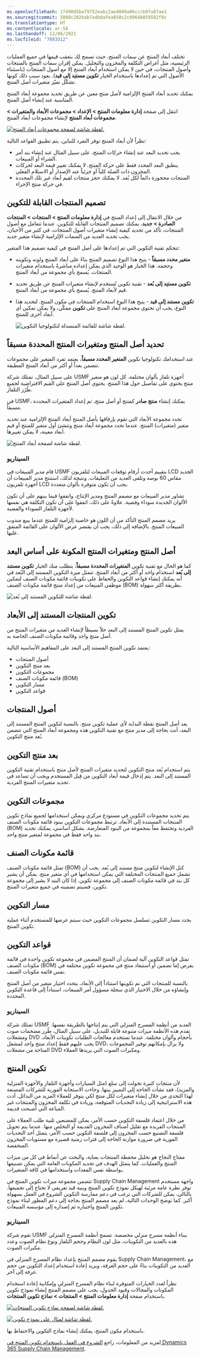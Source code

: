 ```yaml
---
ms.openlocfilehash: 1f490d5be79752eabc2ae4049a06cccb9fa8fae1
ms.sourcegitcommit: 5808c282bab7adb0afea850c2c8964b859502f8c
ms.translationtype: HT
ms.contentlocale: ar-SA
ms.lasthandoff: 12/06/2021
ms.locfileid: "7893312"
---
```

تختلف أبعاد المنتج عن سمات المنتج، حيث تسمح لك بتعقب قيمها في جميع العمليات الرئيسية، مثل أغراض التكلفة والمخزون والتحليل. يمكن إقران سمات المنتج بالمنتجات وأصول المنتجات، في حين لا يمكن استخدام أبعاد المنتج إلا مع أصول المنتجات (باستثناء الأصول التي تم إعدادها باستخدام الخيار **تكوين مستنِد إلى قيد‬**). يعود سبب ذلك كونها تشكّل تميّز متغيرات أصل المنتج.

يمكنك تحديد أبعاد المنتج الإلزامية لأصل منتج معين عن طريق تحديد مجموعة أبعاد المنتج المناسبة عند إنشاء أصل المنتج.

انتقل إلى صفحة **إدارة معلومات المنتج > الإعداد > مجموعات الأبعاد والمتغيرات > مجموعات أبعاد المنتج** لإنشاء مجموعات أبعاد المنتج.

[ ![لقطة شاشة لصفحة مجموعات أبعاد المنتج.](../media/product-dimension-groups.png) ](../media/product-dimension-groups.png#lightbox)

نظراً لأن أبعاد المنتج توفر التفرد للتباين، يتم تطبيق القواعد التالية:

-   يجب تحديد البعد عند إنشاء حركات المنتج، على سبيل المثال عند إنشاء بند أمر الشراء أو المبيعات.
-   ينطبق البعد المحدد فقط على حركة المنتج. لا يمكنك تغيير قيمة البعد لحركات المخزون ذات الصلة كلياً أو جزئياً عند الإصدار أو الاستلام الفعلي.
-   المنتجات محجوزة دائماً لكل بُعد. لا يمكنك حجز منتجات لقيم أبعاد غير تلك المحددة في حركة منتج الإجراء.

## <a name="model-configurable-products"></a>تصميم المنتجات القابلة للتكوين 

من خلال الانتقال إلى إعداد المنتج في **إدارة معلومات المنتج > المنتجات > المنتجات الصادرة > جديد**، يمكنك تصميم المنتجات القابلة للتكوين. عندما تتعامل مع أصول المنتجات، تأكد من تحديد كيفية إنشاء متغيرات أصول المنتجات. في كثير من الأحيان، يجب تحديد العديد من السمات الإلزامية لإنشاء متغير جديد.

تتحكم تقنية التكوين التي تم إعدادها على أصل المنتج في كيفية تصميم هذا المتغير:

-   **متغير محدد مسبقاً** - يتيح هذا النوع تصميم المنتج بناءً على أبعاد المنتج ولونه وتكوينه وحجمه.
    هذا الخيار هو الوحيد الذي يمكن إعداده مباشرةً باستخدام متغيرات المنتجات. يُسمج بأي مجموعة من أبعاد المنتج.
-   **تكوين مستنِد إلى بُعد** - تقنية تكوين تُستخدم لإنشاء متغيرات المنتج عن طريق تحديد قيم لأبعاد المنتج. يُسمج بأي مجموعة من أبعاد المنتج.
-   **تكوين مستند إلى قيد** - يتيح هذا النوع استخدام المنتجات في مكون المنتج. لتحديد هذا النوع، يجب أن تحتوي مجموعة أبعاد المنتج على **تكوين** ممكّن، ولا يمكن تمكين أي أبعاد أخرى للمنتج.

    ![لقطة شاشة للقائمة المنسدلة لتكنولوجيا التكوين.](../media/product-configuration.png)

## <a name="define-product-master-and-predefined-product-variants"></a>تحديد أصل المنتج ومتغيرات المنتج المحددة مسبقاً 

عند استخدامك تكنولوجيا تكوين **المتغير المحدد مسبقاً**، يعتمد تفرد المتغير على مجموعات تتضمن بعداً أو أكثر من أبعاد المنتج المطبقة.

على سبيل المثال، تمتلك شركة USMF أجهزة تلفاز بألوان مختلفة. كل لون هو متغير منتج يحتوي على تفاصيل حول هذا المنتج.
يحتوي أصل المنتج على القيم الافتراضية لجميع طُرُز التلفاز.

في USMF، يمكنك إنشاء **منتج صادر** كمنتج أو أصل منتج، ثم إعداد المتغيرات المحددة مسبقاً.

تحدد مجموعة الأبعاد التي تقوم بإرفاقها بأصل المنتج أبعاد المنتج الإلزامية عند تحديد متغير (متغيرات) المنتج. عندما تحدد مجموعة أبعاد منتج وتنشئ أول متغير للمنتج أو قيم أبعاد معينة، لا يمكن تغييرها.

![لقطة شاشة لصفحة أبعاد المنتج.](../media/predefined-1.png)

### <a name="scenario"></a>السيناريو

قام مدير المبيعات في USMF بتقييم أحدث أرقام توقعات المبيعات لتلفزيون LCD الجديد مقاس 60 بوصة وتلقى العديد من التعليقات. ونتيجة لذلك، استنتج مدير المبيعات أن أجهزة تلفزيون LCD يجب أن تكون متوفرة بألوان متعددة.

تشاور مدير المبيعات مع مصمم المنتج ومدير الإنتاج، واتفقوا فيما بينهم على أن تكون الألوان الجديدة سوداء وفضية. علاوةً على ذلك، اتفقوا على أن تكون التكلفة هي نفسها لأجهزة التلفاز السوداء والفضية.

يريد مصمم المنتج التأكد من أن اللون هو خاصية إلزامية للمنتج عندما يبيع مندوب المبيعات المنتج. بالإضافة إلى ذلك، يجب أن يقتصر عرض الألوان على القائمة المتفق عليها.

## <a name="product-master-and-dimension-based-configured-product-variants"></a>أصل المنتج ومتغيرات المنتج المكونة على أساس البعد 

كما هو الحال مع تقنية تكوين **المتغيرات المحددة مسبقاً**، يتطلب منك الخيار **تكوين مستند إلى بُعد** استخدام واحد أو أكثر من أبعاد المنتج. تتمثل ميزة التكوين المستند إلى البُعد في أنه يمكنك إنشاء قواعد التكوين والحفاظ على تكوينات قائمة مكونات الصنف لتمكين موظفي المبيعات من إعداد منتج قائمة مكونات الصنف (BOM) بطريقة أكثر سهولة.

   ![لقطة شاشة للتكوين المستند إلى بُعد.](../media/dimension-based.png)

## <a name="dimension-based-product-configuration"></a>تكوين المنتجات المستند إلى الأبعاد 

يمثل تكوين المنتج المستند إلى البعد حلاً بسيطاً لإنشاء العديد من متغيرات المنتج من أصل منتج واحد وقائمة مكونات الصنف الخاصة به.

يعتمد تكوين المنتج المستند إلى البعد على المفاهيم الأساسية التالية:

-   أصول المنتجات
-   بعد منتج التكوين
-   مجموعات التكوين
-   قائمة مكونات الصنف (BOM)
-   مسار التكوين
-   قواعد التكوين

## <a name="product-masters"></a>أصول المنتجات 

يعد أصل المنتج نقطة البداية لأي عملية تكوين منتج. بالنسبة لتكوين المنتج المستند إلى البعد، أنت بحاجة إلى مدير منتج مع تقنية التكوين هذه ومجموعة أبعاد المنتج التي تتضمن بُعد منتج التكوين.

## <a name="configuration-product-dimension"></a>بعد منتج التكوين

يتم استخدام بُعد منتج التكوين لتحديد متغيرات المنتج لأصل منتج باستخدام تقنية التكوين المستند إلى البعد. يتم إدخال قيمة أبعاد التكوين من قِبل المستخدم ويجب أن تساعد في تحديد متغيرات المنتج الفردية.

## <a name="configuration-groups"></a>مجموعات التكوين 

يتم تحديد مجموعات التكوين في مستودع مركزي ويمكن استخدامها لجميع نماذج تكوين المنتجات المستندة إلى الأبعاد. ترتبط مجموعات التكوين ببنود قائمة مكونات الصنف (BOM) الفردية وتحتفظ معاً بمجموعة من البنود المتعارضة. بشكل أساسي، يمكنك تحديد بند واحد فقط في مجموعة لمتغير منتج واحد.

## <a name="bill-of-materials"></a>قائمة مكونات الصنف  

تمثل قائمة مكونات الصنف (BOM) كتل الإنشاء لتكوين منتج مستند إلى بُعد. يجب أن تشمل جميع المنتجات المختلفة التي يمكن استخدامها في أي متغير منتج. يمكن أن يشير كل بند في قائمة مكونات الصنف إلى مجموعة تكوين. إذا كان البند لا يشير إلى مجموعة تكوين، فسيتم تضمينه في جميع متغيرات المنتج.

## <a name="configuration-route"></a>مسار التكوين 

يحدد مسار التكوين تسلسل مجموعات التكوين حيث سيتم عرضها للمستخدم أثناء عملية تكوين المنتج.

## <a name="configuration-rules"></a>قواعد التكوين 

تمثل قواعد التكوين آلية لضمان أن المنتج المضمن في مجموعة تكوين واحدة في قائمة مكونات الصنف (BOM) يفرض إما تضمين أو استبعاد منتج في مجموعة تكوين مختلفة في نفس قائمة مكونات الصنف.

بالنسبة للمنتجات التي تم تكوينها استناداً إلى الأبعاد، يتحدد اختيار متغير من أصل المنتج وإنشاؤه من خلال الاختيار الذي سجلة مسؤول أمر المبيعات، استناداً إلى قاعدة التكوين المحددة.

### <a name="scenario"></a>السيناريو

تمتلك شركة USMF العديد من أنظمة المسرح المنزلي التي يتم إنتاجها بالطريقة نفسها. تقدم هذه الأنظمة ميزات متنوعة قابلة للتبديل، على سبيل المثال، طُرز مضخمات صوت ومشغلات DVD بأحجام وألوان مختلفة. عندما تستخدم معالجات الطلبات تكوينات الأبعاد، يجب عليهم فقط إعداد منتج واحد لمشغل DVD، ولا يزال بإمكانهم توفير المجموعات المتاحة من مشغلات DVD ومكبرات الصوت التي يريدها العملاء.

## <a name="product-configuration"></a>تكوين المنتج 

لأن منتجات كثيرة تحولت إلى سلع (مثل السيارات وأجهزة التلفاز والأجهزة المنزلية والمزيد)، فقد نشأت الحاجة إلى التمييز بينها.
وجاءت الاستجابة الفورية للشركات المصنعة لهذا التحدي من خلال إنشاء متغيرات لكل منتج لكي يتوفر للعملاء المزيد من البدائل. أدت هذه الاستراتيجية إلى زيادة التحديات المتوقعة، وزيادة في تكلفة المخزون والمنتجات غير المباعة التي أصبحت قديمة.

من خلال اعتماد فلسفة التكوين حسب الأمر، يمكن للمصنعين تلبية طلب العملاء على المنتجات الفريدة مع تقليل أصناف المخزون القديمة أو التخلص منها. عندما يتم تحويل فلسفة التصنيع حسب المخزون إلى فلسفة التكوين حسب الأمر، يتمثل أحد التحديات الفورية في ضرورة موازنة الحاجة إلى فترات زمنية قصيرة مع مستويات المخزون المنخفضة.

مفتاح النجاح هو تحليل محفظة المنتجات بعناية، والبحث عن أنماط في كل من ميزات المنتج والعمليات. كما يتمثل الهدف في تحديد المكونات العامة التي يمكن تصنيعها بواسطة نفس المعدات واستخدامها في كافة المتغيرات.

تتضمن مجموعة ميزات تكوين المنتج في Supply Chain Management واجهة مستخدم توفر نظرة عامة مرئية لهيكل نموذج تكوين المنتج وبنية قيد تعريفي لا تحتاج إلى تجميعها. بالتالي، يمكن للشركات التي ترغب في دعم ممارسة التكوين الشروع في العمل بسهولة أكبر. كما توضح الوحدات التالية، لم يعد مصمم المنتج بحاجة إلى دعم المطور لبناء نموذج تكوين المنتج واختباره ثم إصداره إلى مؤسسة المبيعات.

### <a name="scenario"></a>السيناريو

تقوم شركة USMF ببناء أنظمة مسرح منزلي مخصصة. تسمح أنظمة المسرح المنزلي هذه بالعديد من التكوينات، مثل لون النظام وحجم التلفاز ونوع نظام الصوت وعدد مكبرات الصوت.

يقوم مصمم المنتج بإعداد نظام المسرح المنزلي في Supply Chain Management، مع العديد من التكوينات بناءً على حجم الغرفة، ويريد إعادة استخدام إعداد التكوين من حجم غرفة إلى آخر.

نظراً لعدد الخيارات المتوفرة لبناء نظام المسرح المنزلي وإمكانية إعادة استخدام المكونات والمجالات وقيود الجدول، يجب على مصمم المنتج إنشاء نموذج تكوين باستخدام صفحة **إدارة معلومات المنتج > المنتجات > نماذج تكوين المنتجات**.

[ ![لقطة شاشة لصفحة نماذج تكوين المنتجات.](../media/product-configuration-models.png) ](../media/product-configuration-models.png#lightbox)


[![لقطة شاشة لمثال على نموذج تكوين. ](../media/configuration-model.png)](../media/configuration-model.png#lightbox)


باستخدام مكون المنتج، يمكنك إنشاء نماذج التكوين والاحتفاظ بها.

لمزيد من المعلومات، راجع [الشروع في العمل باستخدام تكوين المنتج في Dynamics 365 Supply Chain Management](/learn/modules/get-started-product-configuration-dyn365-supply-chain-mgmt/?azure-portal=true).

